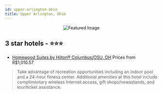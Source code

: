 ```yaml
---
id: upper-arlington-ohio
title: Upper Arlington, Ohio
---
```


<center><img src="https://i.travelapi.com/hotels/7000000/6400000/6399300/6399269/2059a6fc_z.jpg" alt="Featured Image" /></center>


##  3 star hotels - ⭐️⭐️⭐️

-    [Homewood Suites by Hilton® Columbus/OSU, OH](https://us.hurb.com/hotels/upper-arlington/homewood-suites-by-hilton-r-columbus-osu-oh-JNP-JP192376?cmp=18055) Prices from R$1,010.57
   > Take advantage of recreation opportunities including an indoor pool and a 24-hour fitness center. Additional amenities at this hotel include complimentary wireless Internet access, gift shops/newsstands, and tour/ticket assistance.
